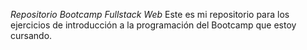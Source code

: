 *Repositorio Bootcamp Fullstack Web*
Este es mi repositorio para los ejercicios de introducción a la programación del Bootcamp que estoy cursando.
